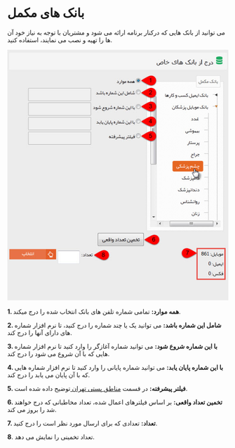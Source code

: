 # بانک های مکمل

می توانید از بانک هایی که درکنار برنامه ارائه می شود و مشتریان با توجه به نیاز خود آن ها را تهیه و نصب می نمایند، استفاده کنید.

![](1.png)

**1. همه موارد:** تمامی شماره تلفن های بانک انتخاب شده را درج میکند.

**2. شامل این شماره باشد:** می توانید یک یا چند شماره را درج کنید، تا نرم افزار شماره های دارای آنها را درج کند.

**3. با این شماره شروع شود:** می توانید شماره آغازگر را وارد کنید تا نرم افزار شماره هایی که با آن شروع می شود را درج کند.

**4. با این شماره پایان یابد:** می توانید شماره پایانی را وارد کنید تا نرم افزار شماره هایی که با آن پایان می یابد را درج کند.

**5. فیلتر پیشرفته:** در قسمت [مناطق پستی تهران ](https://github.com/1stco/PayamGostarDocs/blob/master/help%202.5.4/Marketing/moshtarak-abzar/gam%20se/postal-areas/portal-areas.md)توضیح داده شده است.

**6. تخمین تعداد واقعی:** بر اساس فیلترهای اعمال شده، تعداد مخاطبانی که درج خواهند شد را بروز می کند.

**7. تعداد:** تعدادی که برای ارسال مورد نظر است را درج کنید.

**8**. تعداد تخمینی را نمایش می دهد.
